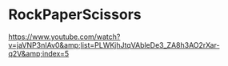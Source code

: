 # RockPaperScissors
https://www.youtube.com/watch?v=jaVNP3nIAv0&amp;list=PLWKjhJtqVAbleDe3_ZA8h3AO2rXar-q2V&amp;index=5
